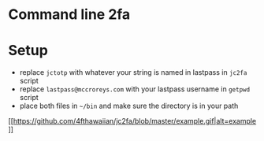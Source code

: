 # Command line 2fa

# Setup

* replace `jctotp` with whatever your string is named in lastpass in `jc2fa` script
* replace `lastpass@mccroreys.com` with your lastpass username in `getpwd` script
* place both files in `~/bin` and make sure the directory is in your path

[[https://github.com/4fthawaiian/jc2fa/blob/master/example.gif|alt=example]]


